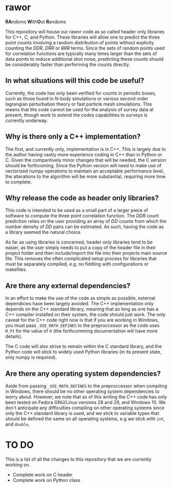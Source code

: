 # rawor
**RA**ndoms **W**ith**O**ut **R**andoms

This repository will house our rawor code as so called header only libraries for C++, C, and Python. These libraries will
allow one to predict the three point counts involving a random distribution of points without explicity counting the *DDR*,
*DRR* or *RRR* terms. Since the sets of random points used for correlation functions are typically many times larger than
the sets of data points to reduce additional shot noise, predicting these counts should be considerably faster than 
performing the counts directly.

## In what situations will this code be useful?
Currently, the code has only been verified for counts in periodic boxes, such as those found in *N*-body simulations or
various second order lagrangian perturbation theory or fast particle mesh simulations. This means that the code cannot be
used for the analysis of survey data at present, though work to extend the codes capabilities to surveys is currently 
underway.

## Why is there only a C++ implementation?
The first, and currently only, implementation is in C++. This is largely due to the author having vastly more experience
coding in C++ than in Python or C. Given the comparitively minor changes that will be needed, the C version should be 
forthcoming. Since the Python version will need to make use of vectorized numpy operations to maintain an acceptable
performance level, the alterations to the algorithm will be more substantial, requiring more time to complete.

## Why release the code as header only libraries?
This code is intended to be used as a small part of a larger piece of software to compute the three point correlation function.
The *DDR* count prediction relies on the user providing an array of *DD* counts from which the number density of *DD* pairs
can be estimated. As such, having the code as a library seemed the natural choice.

As far as using libraries is concerned, header only libraries tend to be easier, as the user simply needs to put a copy of the
header file in their project folder and then include/import the file into their projects main source file. This removes the
often complicated setup process for libraries that must be separately compiled, e.g. no fiddling with configurations or
makefiles.

## Are there any external dependencies?
In an effort to make the use of the code as simple as possible, external dependicies have been largely avoided. The C++ 
implementation only depends on the C++ standard library, meaning that as long as one has a C++ compiler installed on their
system, the code should just work. The only caveat for the C++ code right now is that if you are working in Windows, you must 
pass `_USE_MATH_DEFINES` to the preproccessor as the code uses `M_PI` for the value of &pi; (the forthcomming documentation
will have more details).

The C code will also strive to remain within the C standard library, and the Python code will stick to widely used Python
libraries (in its present state, only numpy is required).

## Are there any operating system dependencies?
Aside from passing `_USE_MATH_DEFINES` to the preproccessor when compiling in Windows, there should be no other operating
system dependencies to worry about. However, we note that as of this writing the C++ code has only been tested on Fedora 
GNU/Linux versions 28 and 29, and Windows 10. We don't anticipate any difficulties compiling on other operating systems
since only the C++ standard library is used, and we stick to variable types that should be defined the same on all operating
systems, e.g we stick with `int`, and `double`.

# TO DO
This is a list of all the changes to this repository that we are currently working on.
- Complete work on C header
- Complete work on Python class
